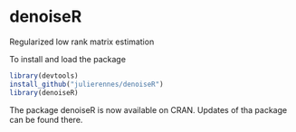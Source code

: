 # denoiseR
Regularized low rank matrix estimation

To install and load the package

 ```R
 library(devtools) 
 install_github("julierennes/denoiseR")
 library(denoiseR)
 ```
 
 The package denoiseR is now available on CRAN. Updates of tha package can be found there.
 

 







